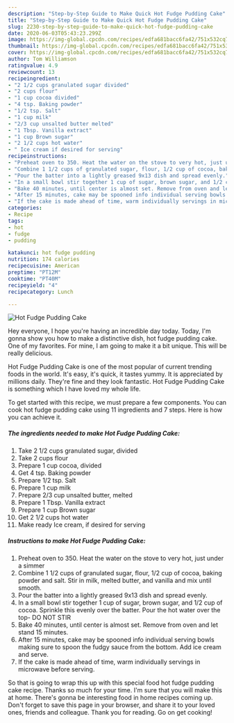 ```yaml
---
description: "Step-by-Step Guide to Make Quick Hot Fudge Pudding Cake"
title: "Step-by-Step Guide to Make Quick Hot Fudge Pudding Cake"
slug: 2230-step-by-step-guide-to-make-quick-hot-fudge-pudding-cake
date: 2020-06-03T05:43:23.299Z
image: https://img-global.cpcdn.com/recipes/edfa681bacc6fa42/751x532cq70/hot-fudge-pudding-cake-recipe-main-photo.jpg
thumbnail: https://img-global.cpcdn.com/recipes/edfa681bacc6fa42/751x532cq70/hot-fudge-pudding-cake-recipe-main-photo.jpg
cover: https://img-global.cpcdn.com/recipes/edfa681bacc6fa42/751x532cq70/hot-fudge-pudding-cake-recipe-main-photo.jpg
author: Tom Williamson
ratingvalue: 4.9
reviewcount: 13
recipeingredient:
- "2 1/2 cups granulated sugar divided"
- "2 cups flour"
- "1 cup cocoa divided"
- "4 tsp. Baking powder"
- "1/2 tsp. Salt"
- "1 cup milk"
- "2/3 cup unsalted butter melted"
- "1 Tbsp. Vanilla extract"
- "1 cup Brown sugar"
- "2 1/2 cups hot water"
- " Ice cream if desired for serving"
recipeinstructions:
- "Preheat oven to 350. Heat the water on the stove to very hot, just under a simmer"
- "Combine 1 1/2 cups of granulated sugar, flour, 1/2 cup of cocoa, baking powder and salt. Stir in milk, melted butter, and vanilla and mix until smooth."
- "Pour the batter into a lightly greased 9x13 dish and spread evenly."
- "In a small bowl stir together 1 cup of sugar, brown sugar, and 1/2 cup of cocoa. Sprinkle this evenly over the batter. Pour the hot water over the top- DO NOT STIR"
- "Bake 40 minutes, until center is almost set. Remove from oven and let stand 15 minutes."
- "After 15 minutes, cake may be spooned info individual serving bowls making sure to spoon the fudgy sauce from the bottom. Add ice cream and serve."
- "If the cake is made ahead of time, warm individually servings in microwave before serving."
categories:
- Recipe
tags:
- hot
- fudge
- pudding

katakunci: hot fudge pudding 
nutrition: 174 calories
recipecuisine: American
preptime: "PT12M"
cooktime: "PT40M"
recipeyield: "4"
recipecategory: Lunch

---
```



![Hot Fudge Pudding Cake](https://img-global.cpcdn.com/recipes/edfa681bacc6fa42/751x532cq70/hot-fudge-pudding-cake-recipe-main-photo.jpg)

Hey everyone, I hope you're having an incredible day today. Today, I'm gonna show you how to make a distinctive dish, hot fudge pudding cake. One of my favorites. For mine, I am going to make it a bit unique. This will be really delicious.



Hot Fudge Pudding Cake is one of the most popular of current trending foods in the world. It's easy, it's quick, it tastes yummy. It is appreciated by millions daily. They're fine and they look fantastic. Hot Fudge Pudding Cake is something which I have loved my whole life.


To get started with this recipe, we must prepare a few components. You can cook hot fudge pudding cake using 11 ingredients and 7 steps. Here is how you can achieve it.

<!--inarticleads1-->

##### The ingredients needed to make Hot Fudge Pudding Cake:

1. Take 2 1/2 cups granulated sugar, divided
1. Take 2 cups flour
1. Prepare 1 cup cocoa, divided
1. Get 4 tsp. Baking powder
1. Prepare 1/2 tsp. Salt
1. Prepare 1 cup milk
1. Prepare 2/3 cup unsalted butter, melted
1. Prepare 1 Tbsp. Vanilla extract
1. Prepare 1 cup Brown sugar
1. Get 2 1/2 cups hot water
1. Make ready  Ice cream, if desired for serving




<!--inarticleads2-->

##### Instructions to make Hot Fudge Pudding Cake:

1. Preheat oven to 350. Heat the water on the stove to very hot, just under a simmer
1. Combine 1 1/2 cups of granulated sugar, flour, 1/2 cup of cocoa, baking powder and salt. Stir in milk, melted butter, and vanilla and mix until smooth.
1. Pour the batter into a lightly greased 9x13 dish and spread evenly.
1. In a small bowl stir together 1 cup of sugar, brown sugar, and 1/2 cup of cocoa. Sprinkle this evenly over the batter. Pour the hot water over the top- DO NOT STIR
1. Bake 40 minutes, until center is almost set. Remove from oven and let stand 15 minutes.
1. After 15 minutes, cake may be spooned info individual serving bowls making sure to spoon the fudgy sauce from the bottom. Add ice cream and serve.
1. If the cake is made ahead of time, warm individually servings in microwave before serving.




So that is going to wrap this up with this special food hot fudge pudding cake recipe. Thanks so much for your time. I'm sure that you will make this at home. There's gonna be interesting food in home recipes coming up. Don't forget to save this page in your browser, and share it to your loved ones, friends and colleague. Thank you for reading. Go on get cooking!
